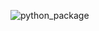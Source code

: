 ![python_package](https://github.com/maciejskorski/Oscillatory_RandomNumberGenerators/actions/workflows/python_package.yaml/badge.svg)

